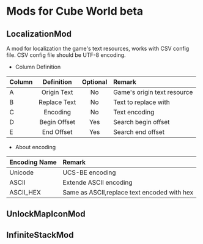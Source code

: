 Mods for Cube World beta
===
LocalizationMod
---
A mod for localization the game's text resources, works with CSV config file.
CSV config file should be UTF-8 encoding.
* Column Definition

|Column         |Definition     |Optional|Remark                      |
| ------------- |:-------------:|:------:|:-------------------------- |
|A              |Origin Text    |No      |Game's origin text resource |
|B              |Replace Text   |No      |Text to replace with        |
|C              |Encoding       |No      |Text encoding               |
|D              |Begin Offset   |Yes     |Search begin offset         |
|E              |End Offset     |Yes     |Search end offset           |

* About encoding

|Encoding Name  |Remark                                     |
| ------------- |:----------------------------------------- |
|Unicode        |UCS-BE encoding                            |
|ASCII          |Extende ASCII encoding                     |
|ASCII_HEX      |Same as ASCII,replace text encoded with hex|
  

UnlockMapIconMod
---
InfiniteStackMod
---

